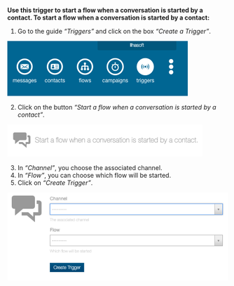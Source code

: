 **Use this trigger to start a flow when a conversation is started by a contact. To start a flow when a conversation is started by a contact:**

1. Go to the guide *“Triggers”* and click on the box *“Create a Trigger”*.

![](/img/triggers/triggers1.png)

2. Click on the button *“Start a flow when a conversation is started by a contact”*.

![](/img/triggers/triggers14.png)

3. In *“Channel”*, you choose the associated channel.
4. In *“Flow”*, you can choose which flow will be started.
5. Click on *“Create Trigger”*.

![](/img/triggers/triggers15.png)
